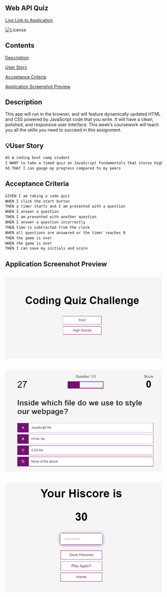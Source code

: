## Web API Quiz

[Live Link to Application](https://martincespedes.github.io/Web_API_Quiz/)

![License](https://img.shields.io/badge/License-MIT-yellow.svg)

## Contents

[Description](#description)

[User Story](#userstory)

[Acceptance Criteria](#acceptancecriteria)

[Application Screenshot Preview](#application-screenshot-preview)

## Description

This app will run in the browser, and will feature dynamically updated HTML and CSS powered by JavaScript code that you write. It will have a clean, polished, and responsive user interface. This week’s coursework will teach you all the skills you need to succeed in this assignment.

## 💡User Story

```md
AS A coding boot camp student
I WANT to take a timed quiz on JavaScript fundamentals that stores high scores
SO THAT I can gauge my progress compared to my peers
```

## Acceptance Criteria

```md
GIVEN I am taking a code quiz
WHEN I click the start button
THEN a timer starts and I am presented with a question
WHEN I answer a question
THEN I am presented with another question
WHEN I answer a question incorrectly
THEN time is subtracted from the clock
WHEN all questions are answered or the timer reaches 0
THEN the game is over
WHEN the game is over
THEN I can save my initials and score
```

## Application Screenshot Preview

## ![Web Api Quiz](./images/Web_Quiz_1.png)

## ![Web Api Quiz](./images/Web_Quiz_2.png)

## ![Web Api Quiz](./images/Web_Quiz_3.png)
